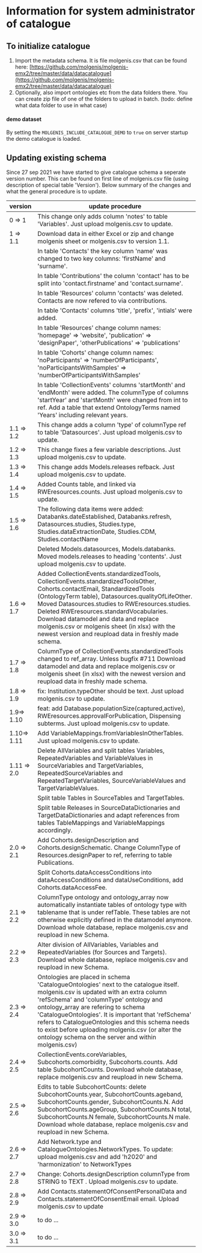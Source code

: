 # Information for system administrator of catalogue

## To initialize catalogue

1. Import the metadata schema. It is file molgenis.csv that can be found
   here: [https://github.com/molgenis/molgenis-emx2/tree/master/data/datacatalogue](https://github.com/molgenis/molgenis-emx2/tree/master/data/datacatalogue)
1. Optionally, also import ontologies etc from the data folders there. You can create zip file of one of the folders to
   upload in batch.
   (todo: define what data folder to use in what case)

#### demo dataset
By setting the ```MOLGENIS_INCLUDE_CATALOGUE_DEMO``` to ```true``` on server startup the demo catalogue is loaded.

## Updating existing schema

Since 27 sep 2021 we have started to give catalogue schema a seperate version number. This can be found on first line of
molgenis.csv file (using description of special table 'Version'). Below summary of the changes and what the general
procedure is to update.

| version     | update procedure                                                                                                                                                                                                                                                                                                                                                                                                                         |
|-------------|------------------------------------------------------------------------------------------------------------------------------------------------------------------------------------------------------------------------------------------------------------------------------------------------------------------------------------------------------------------------------------------------------------------------------------------|
| 0 => 1      | This change only adds column 'notes' to table 'Variables'. Just upload molgenis.csv to update.                                                                                                                                                                                                                                                                                                                                           |  
| 1 => 1.1    | Download data in either Excel or zip and change molgenis sheet or molgenis.csv to version 1.1.                                                                                                                                                                                                                                                                                                                                           |
|             | In table 'Contacts' the key column 'name' was changed to two key columns: 'firstName' and 'surname'.                                                                                                                                                                                                                                                                                                                                     |
|             | In table 'Contributions' the column 'contact' has to be split into 'contact.firstname' and 'contact.surname'.                                                                                                                                                                                                                                                                                                                            |
|             | In table 'Resources' column 'contacts' was deleted. Contacts are now refered to via contributions.                                                                                                                                                                                                                                                                                                                                       |
|             | In table 'Contacts' columns 'title', 'prefix', 'intials' were added.                                                                                                                                                                                                                                                                                                                                                                     |
|             | In table 'Resources' change column names: 'homepage' => 'website', 'publication' => 'designPaper', 'otherPublications' => 'publications'                                                                                                                                                                                                                                                                                                 |
|             | In table 'Cohorts' change column names: 'noParticipants' => 'numberOfParticipants', 'noParticipantsWithSamples' => 'numberOfParticipantsWithSamples'                                                                                                                                                                                                                                                                                     |
|             | In table 'CollectionEvents' columns 'startMonth' and 'endMonth' were added. The columnType of columns 'startYear' and 'startMonth' were changed from int to ref. Add a table that extend OntologyTerms named 'Years' including relevant years.                                                                                                                                                                                           |
| 1.1 => 1.2  | This change adds a column 'type' of columnType ref to table 'Datasources'. Just upload molgenis.csv to update.                                                                                                                                                                                                                                                                                                                           |
| 1.2 => 1.3  | This change fixes a few variable descriptions. Just upload molgenis.csv to update.                                                                                                                                                                                                                                                                                                                                                       |
| 1.3 => 1.4  | This change adds Models.releases refback. Just upload molgenis.csv to update.                                                                                                                                                                                                                                                                                                                                                            |
| 1.4 => 1.5  | Added Counts table, and linked via RWEresources.counts. Just upload molgenis.csv to update.                                                                                                                                                                                                                                                                                                                                              |
| 1.5 => 1.6  | The following data items were added: Databanks.dateEstablished, Databanks.refresh, Datasources.studies, Studies.type, Studies.dataExtractionDate, Studies.CDM, Studies.contactName
|             | Deleted Models.datasources, Models.databanks. Moved models.releases to heading 'contents'. Just upload molgenis.csv to update.                                                                                                                                                                                                                                                                                                           |
| 1.6 => 1.7  | Added CollectionEvents.standardizedTools, CollectionEvents.standardizedToolsOther, Cohorts.contactEmail, StandardizedTools (OntologyTerm table), Datasources.qualityOfLifeOther. Moved Datasources.studies to RWEresources.studies. Deleted RWEresources.standardVocabularies. Download datamodel and data and replace molgenis.csv or molgenis sheet (in xlsx) with the newest version and reupload data in freshly made schema.        |
| 1.7 => 1.8  | ColumnType of CollectionEvents.standardizedTools changed to ref_array. Unless bugfix #711 Download datamodel and data and replace molgenis.csv or molgenis sheet (in xlsx) with the newest version and reupload data in freshly made schema.                                                                                                                                                                                             |
| 1.8 => 1.9  | fix: Institution.typeOther should be text. Just upload molgenis.csv to update.                                                                                                                                                                                                                                                                                                                                                           |
| 1.9=> 1.10  | feat: add Database.populationSize(captured,active), RWEresources.approvalForPublication, Dispensing subterms. Just upload molgenis.csv to update.                                                                                                                                                                                                                                                                                        |
| 1.10=> 1.11 | Add VariableMappings.fromVariablesInOtherTables. Just upload molgenis.csv to update.                                                                                                                                                                                                                                                                                                                                                     |
| 1.11 => 2.0 | Delete AllVariables and split tables Variables, RepeatedVariables and VariableValues in SourceVariables and TargetVariables, RepeatedSourceVariables and RepeatedTargetVariables, SourceVariableValues and TargetVariableValues.                                                                                                                                                                                                         |
|             | Split table Tables in SourceTables and TargetTables.                                                                                                                                                                                                                                                                                                                                                                                     |
|             | Split table Releases in SourceDataDictionaries and TargetDataDictionaries and adapt references from tables TableMappings and VariableMappings accordingly.                                                                                                                                                                                                                                                                               |
| 2.0 => 2.1  | Add Cohorts.designDescription and Cohorts.designSchematic. Change ColumnType of Resources.designPaper to ref, referring to table Publications.                                                                                                                                                                                                                                                                                           |
|             | Split Cohorts.dataAccessConditions into dataAccessConditions and dataUseConditions, add Cohorts.dataAccessFee.                                                                                                                                                                                                                                                                                                                           |
| 2.1 => 2.2  | ColumnType ontology and ontology_array now automatically instantiate tables of ontology type with tablename that is under refTable. These tables are not otherwise explicitly defined in the datamodel anymore. Download whole database, replace molgenis.csv and reupload in new Schema.                                                                                                                                                |
| 2.2 => 2.3  | Alter division of AllVariables, Variables and RepeatedVariables (for Sources and Targets). Download whole database, replace molgenis.csv and reupload in new Schema.                                                                                                                                                                                                                                                                     |
| 2.3 => 2.4  | Ontologies are placed in schema 'CatalogueOntologies' next to the catalogue itself. molgenis.csv is updated with an extra column 'refSchema' and 'columnType' ontology and ontology_array are refering to schema 'CatalogueOntologies'. It is important that 'refSchema' refers to CatalogueOntologies and this schema needs to exist before uploading molgenis.csv (or alter the ontology schema on the server and within molgenis.csv) |
| 2.4 => 2.5  | CollectionEvents.coreVariables, Subcohorts.comorbidity, Subcohorts.counts. Add table SubcohortCounts. Download whole database, replace molgenis.csv and reupload in new Schema.                                                                                                                                                                                                                                                          | |
| 2.5 => 2.6  | Edits to table SubcohortCounts: delete SubcohortCounts.year, SubcohortCounts.ageband, SubcohortCounts.gender, SubcohortCounts.N. Add SubcohortCounts.ageGroup, SubcohortCounts.N total, SubcohortCounts.N female, SubcohortCounts.N male. Download whole database, replace molgenis.csv and reupload in new Schema.                                                                                                                      | |
| 2.6 => 2.7  | Add Network.type and CatalogueOntologies.NetworkTypes. To update: upload molgenis.csv and add 'h2020' and 'harmonization' to NetworkTypes                                                                                                                                                                                                                                                                                                | |
| 2.7 => 2.8  | Change: Cohorts.designDescription columnType from STRING to TEXT . Upload molgenis.csv to update.                                                                                                                                                                                                                                                                                                | |
| 2.8 => 2.9  | Add Contacts.statementOfConsentPersonalData and Contacts.statementOfConsentEmail email. Upload molgenis.csv to update                                                                                                                                                                                                                                                                                                | |
| 2.9 => 3.0  | to do ...| |
| 3.0 => 3.1  | to do ...| |


